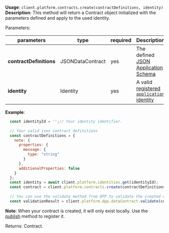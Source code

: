 **Usage**: `client.platform.contracts.create(contractDefinitions, identity)`    
**Description**: This method will return a Contract object initialized with the parameters defined and apply to the used identity. 

Parameters: 

| parameters               | type              | required           | Description                                                                                                            |  
|--------------------------|-------------------|------------------	|------------------------------------------------------------------------------------------------------------------------|
| **contractDefinitions**  | JSONDataContract  | yes                | The defined [JSON Application Schema](https://dashplatform.readme.io/docs/explanation-platform-protocol-data-contract) |
| **identity**             | Identity          | yes                | A valid [registered `application` identity](../identities/register.md)                                        |

**Example**:

```js
  const identityId = '';// Your identity identifier.
  
  // Your valid json contract definitions
  const contractDefinitions = {
    note: {
      properties: {
        message: {
          type: "string"
        }
      },
      additionalProperties: false
    }
  };
  const identity = await client.platform.identities.get(identityId);
  const contract = client.platform.contracts.create(contractDefinitions, identity);
  
  // You can use the validate method from DPP to validate the created contract
  const validationResult = client.platform.dpp.dataContract.validate(contract);
```

**Note**: When your contract is created, it will only exist locally. Use the [publish](/contracts/publish.md) method to register it.  

Returns: Contract.
